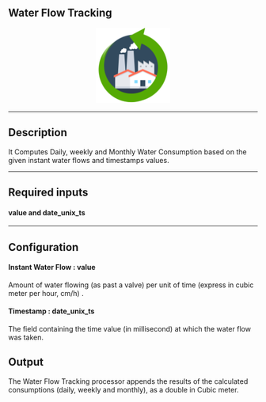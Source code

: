 <!--
  ~ Licensed to the Apache Software Foundation (ASF) under one or more
  ~ contributor license agreements.  See the NOTICE file distributed with
  ~ this work for additional information regarding copyright ownership.
  ~ The ASF licenses this file to You under the Apache License, Version 2.0
  ~ (the "License"); you may not use this file except in compliance with
  ~ the License.  You may obtain a copy of the License at
  ~
  ~    http://www.apache.org/licenses/LICENSE-2.0
  ~
  ~ Unless required by applicable law or agreed to in writing, software
  ~ distributed under the License is distributed on an "AS IS" BASIS,
  ~ WITHOUT WARRANTIES OR CONDITIONS OF ANY KIND, either express or implied.
  ~ See the License for the specific language governing permissions and
  ~ limitations under the License.
  ~
  -->

## Water Flow Tracking

<p align="center"> 
    <img src="icon.png" width="150px;" class="pe-image-documentation"/>
</p>

***

## Description
It Computes Daily, weekly and Monthly Water Consumption based on the given instant water flows and timestamps values.

***

## Required inputs
#### value and date_unix_ts

***

## Configuration
#### Instant Water Flow : value
Amount of water flowing (as past a valve) per unit of time (express in cubic meter per hour, cm/h) .

#### Timestamp : date_unix_ts
The field containing the time value (in millisecond) at which the water flow was taken.

## Output
The Water Flow Tracking processor appends the results of the calculated consumptions 
(daily, weekly and monthly), as a double in Cubic meter.
